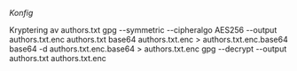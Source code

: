 *Konfig*

Kryptering av authors.txt
gpg --symmetric --cipheralgo AES256 --output authors.txt.enc authors.txt
base64 authors.txt.enc > authors.txt.enc.base64
base64 -d authors.txt.enc.base64 > authors.txt.enc
gpg --decrypt --output authors.txt authors.txt.enc
